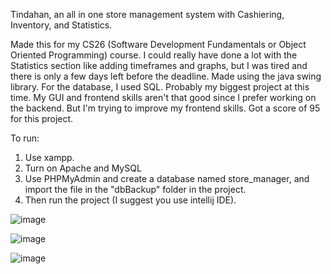 Tindahan, an all in one store management system with Cashiering, Inventory, and Statistics.

Made this for my CS26 (Software Development Fundamentals or Object Oriented Programming) course.
I could really have done a lot with the Statistics section like adding timeframes and graphs, but I was tired and there is only a few days left before the deadline.
Made using the java swing library. For the database, I used SQL.
Probably my biggest project at this time.
My GUI and frontend skills aren't that good since I prefer working on the backend. But I'm trying to improve my frontend skills.
Got a score of 95 for this project.

To run:
1. Use xampp.
2. Turn on Apache and MySQL
3. Use PHPMyAdmin and create a database named store_manager, and import the file in the "dbBackup" folder in the project.
4. Then run the project (I suggest you use intellij IDE).

![image](https://github.com/baejed/StoreManagementSystem/assets/106588784/44b42ee1-bbf7-4626-8ebf-8943a7a96d0c)


![image](https://github.com/baejed/StoreManagementSystem/assets/106588784/b795715b-fc6e-4d6a-814f-83d981732198)


![image](https://github.com/baejed/StoreManagementSystem/assets/106588784/e5ae601c-1a79-44c5-afc3-8ad1d8b66586)
